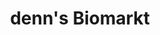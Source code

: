 ---
title: "denn's Biomarkt"
url: /augsburg/denns-biomarkt-friedberger-strasse/
shop: Supermarkt
---